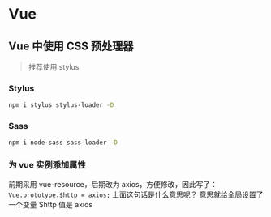 # Vue

## Vue 中使用 CSS 预处理器

> 推荐使用 stylus

### Stylus
``` bash
npm i stylus stylus-loader -D
```

### Sass
``` bash
npm i node-sass sass-loader -D
```


### 为 vue 实例添加属性
前期采用 vue-resource，后期改为 axios，方便修改，因此写了： `Vue.prototype.$http = axios;`
上面这句话是什么意思呢？
意思就给全局设置了一个变量 $http 值是 axios
